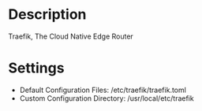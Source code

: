 # Description

Traefik, The Cloud Native Edge Router

# Settings

- Default Configuration Files: /etc/traefik/traefik.toml
- Custom Configuration Directory: /usr/local/etc/traefik

